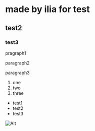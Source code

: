 # made by ilia for test
## test2
### test3

pragraph1

paragraph2

paragraph3

1. one
2. two
3. three

- test1
- test2
- test3

![Alt](https://cdn.pixabay.com/photo/2023/01/07/05/29/test-paper-7702622_1280.jpg)
